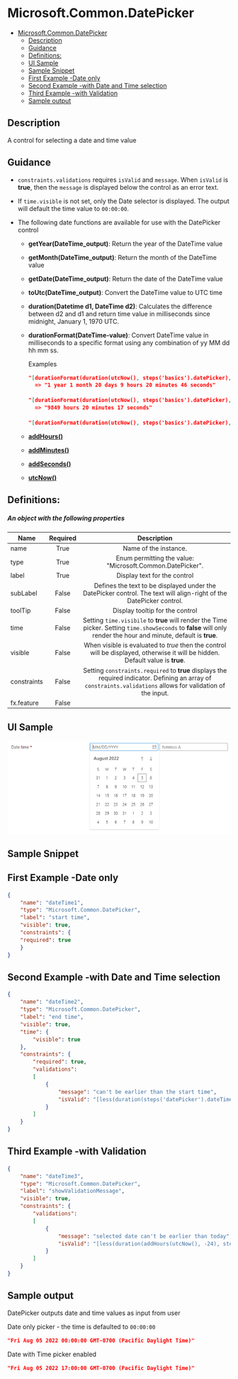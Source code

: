<a name="microsoft-common-datepicker"></a>
# Microsoft.Common.DatePicker
* [Microsoft.Common.DatePicker](#microsoft-common-datepicker)
    * [Description](#microsoft-common-datepicker-description)
    * [Guidance](#microsoft-common-datepicker-guidance)
    * [Definitions:](#microsoft-common-datepicker-definitions)
    * [UI Sample](#microsoft-common-datepicker-ui-sample)
    * [Sample Snippet](#microsoft-common-datepicker-sample-snippet)
    * [First Example -Date only](#microsoft-common-datepicker-first-example-date-only)
    * [Second Example -with Date and Time selection](#microsoft-common-datepicker-second-example-with-date-and-time-selection)
    * [Third Example -with Validation](#microsoft-common-datepicker-third-example-with-validation)
    * [Sample output](#microsoft-common-datepicker-sample-output)

<a name="microsoft-common-datepicker-description"></a>
## Description
A control for selecting a date and time value
<a name="microsoft-common-datepicker-guidance"></a>
## Guidance
- `constraints.validations` requires `isValid` and `message`. When `isValid` is **true**, then the `message` is displayed below the control as an error text.
- If `time.visible` is not set, only the Date selector is displayed. The output will default the time value to `00:00:00`.
- The following date functions are available for use with the DatePicker control

  - **getYear(DateTime_output)**: Return the year of the DateTime value
  - **getMonth(DateTime_output)**: Return the month of the DateTime value
  - **getDate(DateTime_output)**: Return the date of the DateTime value
  - **toUtc(DateTime_output)**: Convert the DateTime value to UTC time
  - **duration(Datetime d1, DateTime d2)**: Calculates the difference between d2 and d1 and return time value in milliseconds since midnight, January 1, 1970 UTC.
  - **durationFormat(DateTime-value)**:  Convert DateTime value in milliseconds to a specific format using any combination of yy MM dd hh mm ss.

    Examples
    ```json
    "[durationFormat(duration(utcNow(), steps('basics').datePicker), 'yy MM dd hh mm ss')]"
      => "1 year 1 month 20 days 9 hours 20 minutes 46 seconds"

    "[durationFormat(duration(utcNow(), steps('basics').datePicker), 'hh mm ss')]"
      => "9849 hours 20 minutes 17 seconds"

    "[durationFormat(duration(utcNow(), steps('basics').datePicker), 'dd')]" => "410 days"
    ```

  - [**addHours()**](https://learn.microsoft.com/azure/azure-resource-manager/managed-applications/create-ui-definition-date-functions#addhours)
  - [**addMinutes()**](https://learn.microsoft.com/azure/azure-resource-manager/managed-applications/create-ui-definition-date-functions#addminutes)
  - [**addSeconds()**](https://learn.microsoft.com/azure/azure-resource-manager/managed-applications/create-ui-definition-date-functions#addseconds)
  - [**utcNow()**](https://learn.microsoft.com/azure/azure-resource-manager/managed-applications/create-ui-definition-date-functions#utcnow)
 
<a name="microsoft-common-datepicker-definitions"></a>
## Definitions:
<a name="microsoft-common-datepicker-definitions-an-object-with-the-following-properties"></a>
##### An object with the following properties
| Name | Required | Description
| ---|:--:|:--:|
|name|True|Name of the instance.
|type|True|Enum permitting the value: "Microsoft.Common.DatePicker".
|label|True|Display text for the control
|subLabel|False|Defines the text to be displayed under the DatePicker control. The text will align-right of the DatePicker control.
|toolTip|False|Display tooltip for the control
|time|False|Setting `time.visibile` to **true** will render the Time picker. Setting `time.showSeconds` to **false** will only render the hour and minute, default is **true**.
|visible|False|When visible is evaluated to *true* then the control will be displayed, otherwise it will be hidden.  Default value is **true**.
|constraints|False|Setting `constraints.required` to **true** displays the required indicator. Defining an array of `constraints.validations` allows for validation of the input.
|fx.feature|False|
<a name="microsoft-common-datepicker-ui-sample"></a>
## UI Sample
![alt-text](../media/dx/controls/Microsoft.Common.DatePicker.png "UI Sample")  
<a name="microsoft-common-datepicker-sample-snippet"></a>
## Sample Snippet
  
<a name="microsoft-common-datepicker-first-example-date-only"></a>
## First Example -Date only
```json
{
    "name": "dateTime1",
    "type": "Microsoft.Common.DatePicker",
    "label": "start time",
    "visible": true,
    "constraints": {
    "required": true
    }
}
```

<a name="microsoft-common-datepicker-second-example-with-date-and-time-selection"></a>
## Second Example -with Date and Time selection
```json
{
    "name": "dateTime2",
    "type": "Microsoft.Common.DatePicker",
    "label": "end time",
    "visible": true,
    "time": {
        "visible": true
    },
    "constraints": {
        "required": true,
        "validations":
        [
            {
                "message": "can't be earlier than the start time",
                "isValid": "[less(duration(steps('datePicker').dateTime1, steps('datePicker').dateTime2), 0)]"
            }
        ]
    }
}
```

<a name="microsoft-common-datepicker-third-example-with-validation"></a>
## Third Example -with Validation
```json
{
    "name": "dateTime3",
    "type": "Microsoft.Common.DatePicker",
    "label": "showValidationMessage",
    "visible": true,
    "constraints": {
        "validations":
        [
            {
                "message": "selected date can't be earlier than today",
                "isValid": "[less(duration(addHours(utcNow(), -24), steps('datePicker').dateTime1), 0)]"
            }
        ]
    }
}
```

<a name="microsoft-common-datepicker-sample-output"></a>
## Sample output
  DatePicker outputs date and time values as input from user

Date only picker - the time is defaulted to `00:00:00`

```json
"Fri Aug 05 2022 00:00:00 GMT-0700 (Pacific Daylight Time)"
```

Date with Time picker enabled

```json
"Fri Aug 05 2022 17:00:00 GMT-0700 (Pacific Daylight Time)"
```

